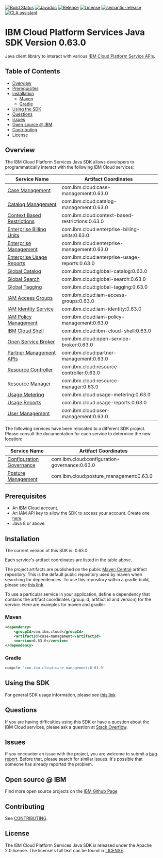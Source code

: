[![Build Status](https://github.com/IBM/platform-services-java-sdk/actions/workflows/build.yaml/badge.svg)](https://github.com/IBM/platform-services-java-sdk/actions/workflows/build.yaml)
[![Javadoc](https://img.shields.io/static/v1?label=javadoc&message=latest&color=blue)](https://ibm.github.io/platform-services-java-sdk/docs/latest)
[![Release](https://img.shields.io/github/v/release/IBM/platform-services-java-sdk)](https://github.com/IBM/platform-services-java-sdk/releases/latest)
[![License](https://img.shields.io/badge/License-Apache%202.0-blue.svg)](https://opensource.org/licenses/Apache-2.0)
[![semantic-release](https://img.shields.io/badge/%20%20%F0%9F%93%A6%F0%9F%9A%80-semantic--release-e10079.svg)](https://github.com/semantic-release/semantic-release)
[![CLA assistant](https://cla-assistant.io/readme/badge/IBM/platform-services-java-sdk)](https://cla-assistant.io/IBM/platform-services-java-sdk)



# IBM Cloud Platform Services Java SDK Version 0.63.0

Java client library to interact with various 
[IBM Cloud Platform Service APIs](https://cloud.ibm.com/docs?tab=api-docs&category=platform_services).

## Table of Contents

<!--
  The TOC below is generated using the `markdown-toc` node package.

      https://github.com/jonschlinkert/markdown-toc

  You should regenerate the TOC after making changes to this file.

      npx markdown-toc --maxdepth 4 -i README.md
  -->

<!-- toc -->

- [Overview](#overview)
- [Prerequisites](#prerequisites)
- [Installation](#installation)
  * [Maven](#maven)
  * [Gradle](#gradle)
- [Using the SDK](#using-the-sdk)
- [Questions](#questions)
- [Issues](#issues)
- [Open source @ IBM](#open-source--ibm)
- [Contributing](#contributing)
- [License](#license)

<!-- tocstop -->

## Overview

The IBM Cloud Platform Services Java SDK allows developers to programmatically interact with the following IBM Cloud services:

Service Name | Artifact Coordinates
--- | --- 
[Case Management](https://cloud.ibm.com/apidocs/case-management?code=java) | com.ibm.cloud:case-management:0.63.0
[Catalog Management](https://cloud.ibm.com/apidocs/resource-catalog/private-catalog?code=java) | com.ibm.cloud:catalog-management:0.63.0
[Context Based Restrictions](https://cloud.ibm.com/apidocs/context-based-restrictions?code=java) | com.ibm.cloud:context-based-restrictions:0.63.0
[Enterprise Billing Units](https://cloud.ibm.com/apidocs/enterprise-apis/billing-unit?code=java) | com.ibm.cloud:enterprise-billing-units:0.63.0
[Enterprise Management](https://cloud.ibm.com/apidocs/enterprise-apis/enterprise?code=java) | com.ibm.cloud:enterprise-management:0.63.0
[Enterprise Usage Reports](https://cloud.ibm.com/apidocs/enterprise-apis/resource-usage-reports?code=java) | com.ibm.cloud:enterprise-usage-reports:0.63.0
[Global Catalog](https://cloud.ibm.com/apidocs/resource-catalog/global-catalog?code=java) | com.ibm.cloud:global-catalog:0.63.0
[Global Search](https://cloud.ibm.com/apidocs/search?code=java) | com.ibm.cloud:global-search:0.63.0
[Global Tagging](https://cloud.ibm.com/apidocs/tagging?code=java) | com.ibm.cloud:global-tagging:0.63.0
[IAM Access Groups](https://cloud.ibm.com/apidocs/iam-access-groups?code=java) | com.ibm.cloud:iam-access-groups:0.63.0
[IAM Identity Service](https://cloud.ibm.com/apidocs/iam-identity-token-api?code=java) | com.ibm.cloud:iam-identity:0.63.0
[IAM Policy Management](https://cloud.ibm.com/apidocs/iam-policy-management?code=java) | com.ibm.cloud:iam-policy-management:0.63.0
[IBM Cloud Shell](https://cloud.ibm.com/apidocs/cloudshell?code=java) | com.ibm.cloud:ibm-cloud-shell:0.63.0
[Open Service Broker](https://cloud.ibm.com/apidocs/resource-controller/ibm-cloud-osb-api?code=java) | com.ibm.cloud:open-service-broker:0.63.0
[Partner Management APIs](https://cloud.ibm.com/apidocs/partner-apis/partner?code=go) | com.ibm.cloud:partner-management:0.63.0
[Resource Controller](https://cloud.ibm.com/apidocs/resource-controller/resource-controller?code=java) | com.ibm.cloud:resource-controller:0.63.0
[Resource Manager](https://cloud.ibm.com/apidocs/resource-controller/resource-manager?code=java) | com.ibm.cloud:resource-manager:0.63.0
[Usage Metering](https://cloud.ibm.com/apidocs/usage-metering?code=java) | com.ibm.cloud:usage-metering:0.63.0
[Usage Reports](https://cloud.ibm.com/apidocs/metering-reporting?code=java) | com.ibm.cloud:usage-reports:0.63.0
[User Management](https://cloud.ibm.com/apidocs/user-management?code=java) | com.ibm.cloud:user-management:0.63.0

The following services have been relocated to a different SDK project.
Please consult the documentation for each service to determine the new location:

Service Name | Artifact Coordinates
--- | --- 
[Configuration Governance](https://cloud.ibm.com/apidocs/security-compliance/config?code=java) | com.ibm.cloud:configuration-governance:0.63.0
[Posture Management](https://cloud.ibm.com/apidocs/security-compliance/posture?code=java) | com.ibm.cloud:posture_management:0.63.0

## Prerequisites

[ibm-cloud-onboarding]: https://cloud.ibm.com/registration

* An [IBM Cloud][ibm-cloud-onboarding] account.
* An IAM API key to allow the SDK to access your account. Create one [here](https://cloud.ibm.com/iam/apikeys).
* Java 8 or above.

## Installation
The current version of this SDK is: 0.63.0

Each service's artifact coordinates are listed in the table above.

The project artifacts are published on the public [Maven Central](https://repo1.maven.org/maven2/)
artifact repository.  This is the default public repository used by maven when searching for dependencies.
To use this repository within a gradle build, please see
[this link](https://docs.gradle.org/current/userguide/declaring_repositories.html).

To use a particular service in your application, define a dependency that contains the
artifact coordinates (group id, artifact id and version) for the service.
Here are examples for maven and gradle:

### Maven

```xml
<dependency>
    <groupId>com.ibm.cloud</groupId>
    <artifactId>case-management</artifactId>
    <version>0.63.0</version>
</dependency>
```

### Gradle
```gradle
compile 'com.ibm.cloud:case-management:0.63.0'
```

## Using the SDK
For general SDK usage information, please see [this link](https://github.com/IBM/ibm-cloud-sdk-common/blob/main/README.md)

## Questions

If you are having difficulties using this SDK or have a question about the IBM Cloud services,
please ask a question at
[Stack Overflow](http://stackoverflow.com/questions/ask?tags=ibm-cloud).

## Issues
If you encounter an issue with the project, you are welcome to submit a
[bug report](https://github.com/IBM/platform-services-java-sdk/issues).
Before that, please search for similar issues. It's possible that someone has already reported the problem.

## Open source @ IBM
Find more open source projects on the [IBM Github Page](http://ibm.github.io/)

## Contributing
See [CONTRIBUTING](CONTRIBUTING.md).

## License

The IBM Cloud Platform Services Java SDK is released under the Apache 2.0 license.
The license's full text can be found in
[LICENSE](LICENSE).
